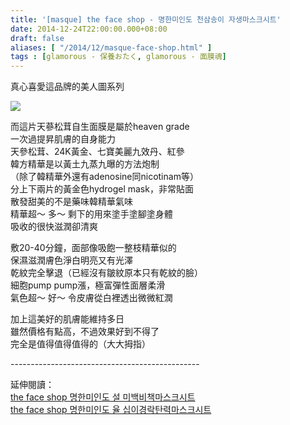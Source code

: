 ```yaml
---
title: '[masque] the face shop - 명한미인도 천삼송이 자생마스크시트'
date: 2014-12-24T22:00:00.000+08:00
draft: false
aliases: [ "/2014/12/masque-face-shop.html" ]
tags : [glamorous - 保養おたく, glamorous - 面膜魂]
---
```


真心喜愛這品牌的美人圖系列  

![](/images/faceshop24k.jpg)

而這片天蔘松茸自生面膜是屬於heaven grade  
一次過提昇肌膚的自身能力  
天參松茸、24K黃金、七寶美麗九效丹、紅參  
韓方精華是以黃土九蒸九曝的方法炮制  
（除了韓精華外還有adenosine同nicotinam等）  
分上下兩片的黃金色hydrogel mask，非常貼面  
散發甜美的不是藥味韓精華氣味  
精華超～ 多～ 剩下的用來塗手塗腳塗身體  
吸收的很快滋潤卻清爽  
  
敷20-40分鐘，面部像吸飽一整枝精華似的  
保濕滋潤膚色淨白明亮又有光澤  
乾紋完全擊退（已經沒有皺紋原本只有乾紋的臉）  
細胞pump pump漲，極富彈性面層柔滑  
氣色超～ 好～ 令皮膚從白裡透出微微紅潤  
  
加上這美好的肌膚能維持多日  
雖然價格有點高，不過效果好到不得了  
完全是值得值得值得的（大大拇指）  
  
\-----------------------------------------------  
  
延伸閱讀：  
[the face shop 명한미인도 설 미백비책마스크시트](https://hidie.net/faceshopsnow/)  
[the face shop 명한미인도 율 십이경락탄력마스크시트](https://hidie.net/faceshoplifting/)

